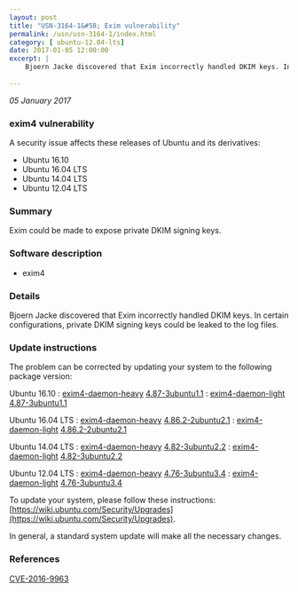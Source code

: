 ```yaml
---
layout: post
title: "USN-3164-1&#58; Exim vulnerability"
permalink: /usn/usn-3164-1/index.html
category: [ ubuntu-12.04-lts]
date: 2017-01-05 12:00:00
excerpt: |
    Bjoern Jacke discovered that Exim incorrectly handled DKIM keys. In certain configurations, private DKIM signing keys could be leaked to the log files. 
    
--- 
```

 
 

*05 January 2017*

### exim4 vulnerability

A security issue affects these releases of Ubuntu and its derivatives:

* Ubuntu 16.10
* Ubuntu 16.04 LTS
* Ubuntu 14.04 LTS
* Ubuntu 12.04 LTS

### Summary

Exim could be made to expose private DKIM signing keys. 

### Software description

* exim4 

### Details

Bjoern Jacke discovered that Exim incorrectly handled DKIM keys. In certain configurations, private DKIM signing keys could be leaked to the log files. 

### Update instructions

The problem can be corrected by updating your system to the following package version:

Ubuntu 16.10
 : [exim4-daemon-heavy](https://launchpad.net/ubuntu/+source/exim4) <span> [4.87-3ubuntu1.1](https://launchpad.net/ubuntu/+source/exim4/4.87-3ubuntu1.1) </span> 
 : [exim4-daemon-light](https://launchpad.net/ubuntu/+source/exim4) <span> [4.87-3ubuntu1.1](https://launchpad.net/ubuntu/+source/exim4/4.87-3ubuntu1.1) </span> 

Ubuntu 16.04 LTS
 : [exim4-daemon-heavy](https://launchpad.net/ubuntu/+source/exim4) <span> [4.86.2-2ubuntu2.1](https://launchpad.net/ubuntu/+source/exim4/4.86.2-2ubuntu2.1) </span> 
 : [exim4-daemon-light](https://launchpad.net/ubuntu/+source/exim4) <span> [4.86.2-2ubuntu2.1](https://launchpad.net/ubuntu/+source/exim4/4.86.2-2ubuntu2.1) </span> 

Ubuntu 14.04 LTS
 : [exim4-daemon-heavy](https://launchpad.net/ubuntu/+source/exim4) <span> [4.82-3ubuntu2.2](https://launchpad.net/ubuntu/+source/exim4/4.82-3ubuntu2.2) </span> 
 : [exim4-daemon-light](https://launchpad.net/ubuntu/+source/exim4) <span> [4.82-3ubuntu2.2](https://launchpad.net/ubuntu/+source/exim4/4.82-3ubuntu2.2) </span> 

Ubuntu 12.04 LTS
 : [exim4-daemon-heavy](https://launchpad.net/ubuntu/+source/exim4) <span> [4.76-3ubuntu3.4](https://launchpad.net/ubuntu/+source/exim4/4.76-3ubuntu3.4) </span> 
 : [exim4-daemon-light](https://launchpad.net/ubuntu/+source/exim4) <span> [4.76-3ubuntu3.4](https://launchpad.net/ubuntu/+source/exim4/4.76-3ubuntu3.4) </span> 

To update your system, please follow these instructions: [https://wiki.ubuntu.com/Security/Upgrades](https://wiki.ubuntu.com/Security/Upgrades).

In general, a standard system update will make all the necessary changes. 

### References

 
 [CVE-2016-9963](http://people.ubuntu.com/~ubuntu-security/cve/CVE-2016-9963)
 


